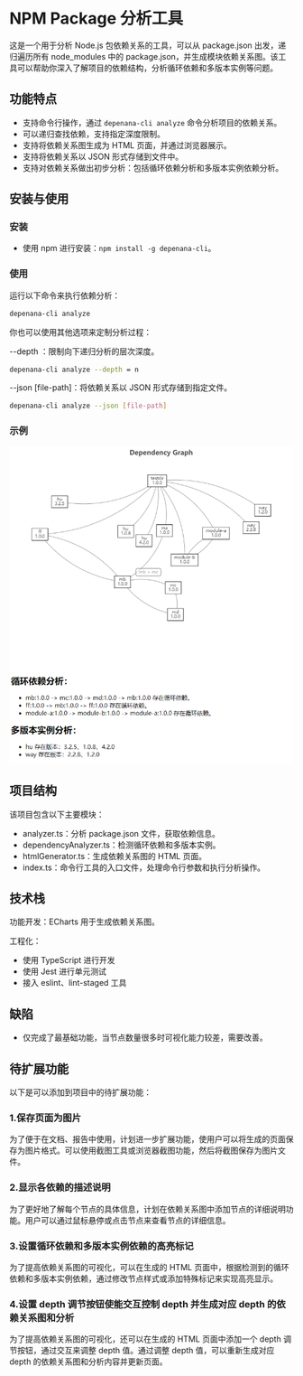 # NPM Package 分析工具

这是一个用于分析 Node.js 包依赖关系的工具，可以从 package.json 出发，递归遍历所有 node_modules 中的 package.json，并生成模块依赖关系图。该工具可以帮助你深入了解项目的依赖结构，分析循环依赖和多版本实例等问题。

## 功能特点

- 支持命令行操作，通过 `depenana-cli analyze` 命令分析项目的依赖关系。
- 可以递归查找依赖，支持指定深度限制。
- 支持将依赖关系图生成为 HTML 页面，并通过浏览器展示。
- 支持将依赖关系以 JSON 形式存储到文件中。
- 支持对依赖关系做出初步分析：包括循环依赖分析和多版本实例依赖分析。
  

## 安装与使用

### 安装

- 使用 npm 进行安装：`npm install -g depenana-cli`。

### 使用

运行以下命令来执行依赖分析：

```bash
depenana-cli analyze
```
你也可以使用其他选项来定制分析过程：

--depth <n>：限制向下递归分析的层次深度。

```bash
depenana-cli analyze --depth = n
```

--json [file-path]：将依赖关系以 JSON 形式存储到指定文件。

```bash
depenana-cli analyze --json [file-path]
```
### 示例

![Dependency Graph](./assets/dependency_graph_example.png)


## 项目结构
该项目包含以下主要模块：

- analyzer.ts：分析 package.json 文件，获取依赖信息。
- dependencyAnalyzer.ts：检测循环依赖和多版本实例。
- htmlGenerator.ts：生成依赖关系图的 HTML 页面。
- index.ts：命令行工具的入口文件，处理命令行参数和执行分析操作。

## 技术栈

功能开发：ECharts 用于生成依赖关系图。

工程化：
- 使用 TypeScript 进行开发
- 使用 Jest 进行单元测试
- 接入 eslint、lint-staged 工具

## 缺陷

- 仅完成了最基础功能，当节点数量很多时可视化能力较差，需要改善。

## 待扩展功能

以下是可以添加到项目中的待扩展功能：

### 1.保存页面为图片

为了便于在文档、报告中使用，计划进一步扩展功能，使用户可以将生成的页面保存为图片格式。可以使用截图工具或浏览器截图功能，然后将截图保存为图片文件。

### 2.显示各依赖的描述说明

为了更好地了解每个节点的具体信息，计划在依赖关系图中添加节点的详细说明功能。用户可以通过鼠标悬停或点击节点来查看节点的详细信息。

### 3.设置循环依赖和多版本实例依赖的高亮标记

为了提高依赖关系图的可视化，可以在生成的 HTML 页面中，根据检测到的循环依赖和多版本实例依赖，通过修改节点样式或添加特殊标记来实现高亮显示。

### 4.设置 depth 调节按钮使能交互控制 depth 并生成对应 depth 的依赖关系图和分析

为了提高依赖关系图的可视化，还可以在生成的 HTML 页面中添加一个 depth 调节按钮，通过交互来调整 depth 值。通过调整 depth 值，可以重新生成对应 depth 的依赖关系图和分析内容并更新页面。


